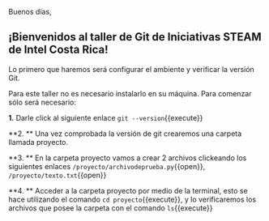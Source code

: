 Buenos días, 

## ¡Bienvenidos al taller de Git de Iniciativas STEAM de Intel Costa Rica!



Lo primero que haremos será configurar el ambiente y verificar la versión Git.

Para este taller no es necesario instalarlo en su máquina. Para comenzar sólo será necesario:

**1.** Darle click al siguiente enlace `git --version`{{execute}}

**2. **  Una vez comprobada la versión de git crearemos una carpeta llamada proyecto.

**3. ** En la carpeta proyecto vamos a crear 2 archivos clickeando los siguientes enlaces `/proyecto/archivodeprueba.py`{{open}}, `/proyecto/texto.txt`{{open}}

**4. ** Acceder a la carpeta proyecto por medio de la terminal, esto se hace utilizando el comando  `cd proyecto`{{execute}}, y lo verificaremos los archivos que posee la carpeta con el comando `ls`{{execute}}

